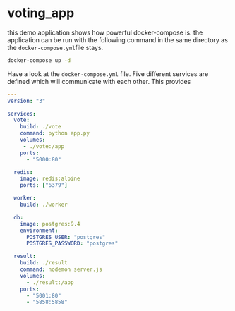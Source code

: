 # voting_app
this demo application shows how powerful docker-compose is.
the application can be run with the following command in the same directory as the `docker-compose.yml`file stays.

```bash
docker-compose up -d
```

Have a look at the `docker-compose.yml` file. Five different services are defined which will communicate with each other. This provides
```yaml
---
version: "3"

services:
  vote:
    build: ./vote
    command: python app.py
    volumes:
     - ./vote:/app
    ports:
      - "5000:80"

  redis:
    image: redis:alpine
    ports: ["6379"]

  worker:
    build: ./worker

  db:
    image: postgres:9.4
    environment:
      POSTGRES_USER: "postgres"
      POSTGRES_PASSWORD: "postgres"

  result:
    build: ./result
    command: nodemon server.js
    volumes:
      - ./result:/app
    ports:
      - "5001:80"
      - "5858:5858"
```
